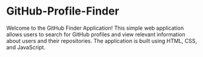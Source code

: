 # GitHub-Profile-Finder
Welcome to the GitHub Finder Application! This simple web application allows users to search for GitHub profiles and view relevant information about users and their repositories.
The application is built using HTML, CSS, and JavaScript.
